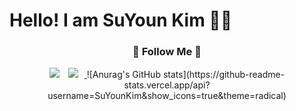 <h1>Hello! I am SuYoun Kim 👋🦦</h1>

<h3 align="center">🌈 Follow Me 🌈</h3>
<p align="center"><a href="https://developer-sudal.tistory.com/"><img src="https://img.shields.io/badge/My tech blog-A9BCF5?style=flat-square&logo=GitHub Sponsors&logoColor=white&link=https://developer-sudal.tistory.com/"/></a>  <a 
<a href="https://rlatndus2005@gmail.com">
    <img src="http://img.shields.io/badge/Gmail-EA4335?style=flat&logo=Gmail&logoColor=white&link=https://i987412563i@gmail.com"
        style="height : auto; margin-left : 10px; margin-right : 10px;"/>
</a>
![Anurag's GitHub stats](https://github-readme-stats.vercel.app/api?username=SuYounKim&show_icons=true&theme=radical)
